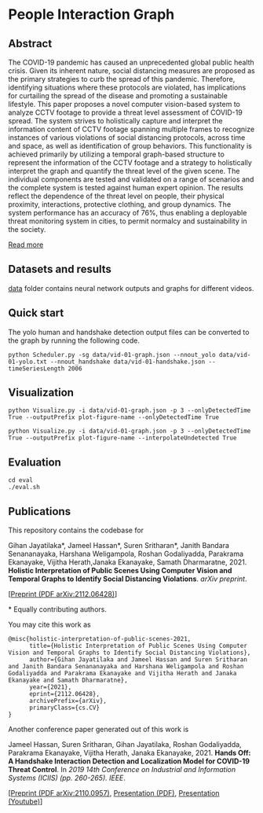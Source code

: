 # People Interaction Graph

## Abstract

The COVID-19 pandemic has caused an unprecedented global public health crisis. Given its inherent nature, social distancing measures are proposed as the primary strategies to curb the spread of this pandemic. Therefore, identifying situations where these protocols are violated, has implications for curtailing the spread of the disease and promoting a sustainable lifestyle. This paper proposes a novel computer vision-based system to analyze CCTV footage to provide a threat level assessment of COVID-19 spread. The system strives to holistically capture and interpret the information content of CCTV footage spanning multiple frames to recognize instances of various violations of social distancing protocols, across time and space, as well as identification of group behaviors. This functionality is achieved primarily by utilizing a temporal graph-based structure to represent the information of the CCTV footage and a strategy to holistically interpret the graph and quantify the threat level of the given scene. The individual components are tested and validated on a range of scenarios and the complete system is tested against human expert opinion. The results reflect the dependence of the threat level on people, their physical proximity, interactions, protective clothing, and group dynamics. The system performance has an accuracy of 76%, thus enabling a deployable threat monitoring system in cities, to permit normalcy and sustainability in the society.


[Read more](https://covid.eng.pdn.ac.lk/research#vision) 

## Datasets and results

[data](./data) folder contains neural network outputs and graphs for different videos.

## Quick start

The yolo human and handshake detection output files can be converted to the graph by running the following code.
```
python Scheduler.py -sg data/vid-01-graph.json --nnout_yolo data/vid-01-yolo.txt --nnout_handshake data/vid-01-handshake.json --timeSeriesLength 2006
```


## Visualization
```
python Visualize.py -i data/vid-01-graph.json -p 3 --onlyDetectedTime True --outputPrefix plot-figure-name --onlyDetectedTime True

python Visualize.py -i data/vid-01-graph.json -p 3 --onlyDetectedTime True --outputPrefix plot-figure-name --interpolateUndetected True
```


## Evaluation
```
cd eval
./eval.sh
```

## Publications
This repository contains the codebase for

Gihan Jayatilaka\*, Jameel Hassan\*, Suren Sritharan\*, Janith Bandara Senananayaka, Harshana Weligampola, Roshan Godaliyadda, Parakrama Ekanayake, Vijitha Herath,Janaka Ekanayake, Samath Dharmaratne, 2021. **Holistic Interpretation of Public Scenes Using Computer Vision and Temporal Graphs to Identify Social Distancing Violations**. *arXiv preprint*.

\[[Preprint (PDF arXiv:2112.06428)](https://arxiv.org/pdf/2112.06428)\]

\* Equally contributing authors.


You may cite this work as
```
@misc{holistic-interpretation-of-public-scenes-2021,
      title={Holistic Interpretation of Public Scenes Using Computer Vision and Temporal Graphs to Identify Social Distancing Violations},
      author={Gihan Jayatilaka and Jameel Hassan and Suren Sritharan and Janith Bandara Senananayaka and Harshana Weligampola and Roshan Godaliyadda and Parakrama Ekanayake and Vijitha Herath and Janaka Ekanayake and Samath Dharmaratne},
      year={2021},
      eprint={2112.06428},
      archivePrefix={arXiv},
      primaryClass={cs.CV}
}
```

Another conference paper generated out of this work is

Jameel Hassan, Suren Sritharan, Gihan Jayatilaka, Roshan Godaliyadda, Parakrama Ekanayake, Vijitha Herath, Janaka Ekanayake, 2021. **Hands Off: A Handshake Interaction Detection and Localization Model for COVID-19 Threat Control**. In *2019 14th Conference on Industrial and Information Systems (ICIIS) (pp. 260-265). IEEE*.

\[[Preprint (PDF arXiv:2110.0957)](https://arxiv.org/pdf/2110.09571.pdf), [Presentation (PDF)](https://gihan.me/projects/covid/iciis-2021-presentation.pdf), [Presentation (Youtube)](https://youtu.be/oLd0oU_Tiyg)\]